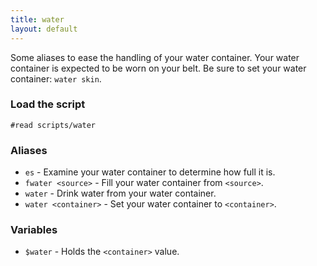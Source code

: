```yaml
---
title: water
layout: default
---
```


Some aliases to ease the handling of your water container. Your water container
is expected to be worn on your belt. Be sure to set your water container:
`water skin`.

### Load the script

`#read scripts/water`

### Aliases

*  `es` - Examine your water container to determine how full it is.
*  `fwater <source>` - Fill your water container from `<source>`.
*  `water` - Drink water from your water container.
*  `water <container>` - Set your water container to `<container>`.

### Variables

*  `$water` - Holds the `<container>` value.
